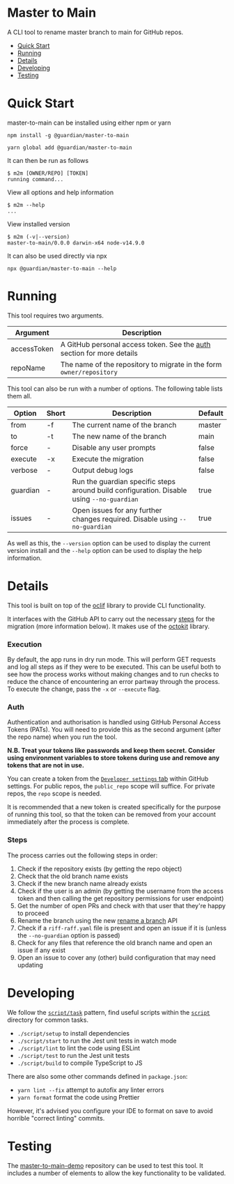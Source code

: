 # Master to Main

A CLI tool to rename master branch to main for GitHub repos.

- [Quick Start](#quick-start)
- [Running](#running)
- [Details](#details)
- [Developing](#developing)
- [Testing](#testing)

# Quick Start

master-to-main can be installed using either npm or yarn

```
npm install -g @guardian/master-to-main
```

```
yarn global add @guardian/master-to-main
```

It can then be run as follows

```sh-session
$ m2m [OWNER/REPO] [TOKEN]
running command...
```

View all options and help information

```
$ m2m --help
...
```

View installed version

```sh-session
$ m2m (-v|--version)
master-to-main/0.0.0 darwin-x64 node-v14.9.0
```

It can also be used directly via npx

```
npx @guardian/master-to-main --help
```

# Running

This tool requires two arguments.

| Argument    | Description                                                                      |
| ----------- | -------------------------------------------------------------------------------- |
| accessToken | A GitHub personal access token. See the [auth](#auth) section for more details |
| repoName    | The name of the repository to migrate in the form `owner/repository`             |

This tool can also be run with a number of options. The following table lists them all.

| Option   | Short | Description                                                                               | Default |
| -------- | ----- | ----------------------------------------------------------------------------------------- | ------- |
| from     | -f    | The current name of the branch                                                            | master  |
| to       | -t    | The new name of the branch                                                                | main    |
| force    | -     | Disable any user prompts                                                                  | false   |
| execute  | -x    | Execute the migration                                                                     | false   |
| verbose  | -     | Output debug logs                                                                         | false   |
| guardian | -     | Run the guardian specific steps around build configuration. Disable using `--no-guardian` | true    |
| issues   | -     | Open issues for any further changes required. Disable using `--no-guardian`               | true    |

As well as this, the `--version` option can be used to display the current version install and the `--help` option can be used to display the help information.

# Details

This tool is built on top of the [oclif](https://oclif.io/) library to provide CLI functionality.

It interfaces with the GitHub API to carry out the necessary [steps](###steps) for the migration (more information below). It makes use of the [octokit](https://github.com/octokit/rest.js/) library.

### Execution

By default, the app runs in dry run mode. This will perform GET requests and log all steps as if they were to be executed. This can be useful both to see how the process works without making changes and to run checks to reduce the chance of encountering an error partway through the process. To execute the change, pass the `-x` or `--execute` flag.

### Auth

Authentication and authorisation is handled using GitHub Personal Access Tokens (PATs). You will need to provide this as the second argument (after the repo name) when you run the tool.

**N.B. Treat your tokens like passwords and keep them secret. Consider using environment variables to store tokens during use and remove any tokens that are not in use.**

You can create a token from the [`Developer settings` tab](https://github.com/settings/tokens/new) within GitHub settings. For public repos, the `public_repo` scope will suffice. For private repos, the `repo` scope is needed.

It is recommended that a new token is created specifically for the purpose of running this tool, so that the token can be removed from your account immediately after the process is complete.

### Steps

The process carries out the following steps in order:

1. Check if the repository exists (by getting the repo object)
1. Check that the old branch name exists
1. Check if the new branch name already exists
1. Check if the user is an admin (by getting the username from the access token and then calling the get repository permissions for user endpoint)
1. Get the number of open PRs and check with that user that they're happy to proceed
1. Rename the branch using the new [rename a branch](https://docs.github.com/en/rest/reference/repos#rename-a-branch) API
1. Check if a `riff-raff.yaml` file is present and open an issue if it is (unless the `--no-guardian` option is passed)
1. Check for any files that reference the old branch name and open an issue if any exist
1. Open an issue to cover any (other) build configuration that may need updating

# Developing

We follow the [`script/task`](https://github.com/github/scripts-to-rule-them-all) pattern,
find useful scripts within the [`script`](./script) directory for common tasks.

- `./script/setup` to install dependencies
- `./script/start` to run the Jest unit tests in watch mode
- `./script/lint` to lint the code using ESLint
- `./script/test` to run the Jest unit tests
- `./script/build` to compile TypeScript to JS

There are also some other commands defined in `package.json`:

- `yarn lint --fix` attempt to autofix any linter errors
- `yarn format` format the code using Prettier

However, it's advised you configure your IDE to format on save to avoid horrible "correct linting" commits.

# Testing 

The [master-to-main-demo](https://github.com/guardian/master-to-main-demo) repository can be used to test this tool. It includes a number of elements to allow the key functionality to be validated. 
